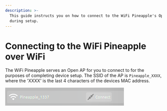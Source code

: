 ```yaml
---
description: >-
  This guide instructs you on how to connect to the WiFi Pineapple's Open AP
  during setup.
---
```


# Connecting to the WiFi Pineapple over WiFi

The WiFi Pineapple serves an Open AP for you to connect to for the purposes of completing device setup. The SSID of the AP is `Pineapple_XXXX`, where the 'XXXX' is the last 4 characters of the devices MAC address.

![](../.gitbook/assets/image%20%2813%29.png)

